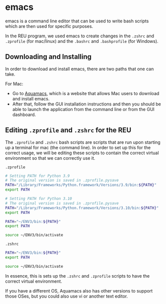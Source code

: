 # emacs

emacs is a command line editor that can be used to write
bash scripts which are then used for specific purposes.

In the REU program, we used emacs to create changes in the `.zshrc` and `.zprofile` (for mac/linux) and the `.bashrc` and `.bashprofile` (for Windows). 

## Downloading and Installing

In order to download and install emacs, there are two paths that one can take. 

For Mac:

* Go to [Aquamacs](https://aquamacs.org/), which is a website that allows Mac users to download and install emacs. 
* After that, follow the GUI installation instructions and then you should be able to launch the application from the command line or from the GUI dashboard. 

## Editing `.zprofile` and `.zshrc` for the REU

The `.zprofile` and `.zshrc` bash scripts are scripts that are run upon starting up a terminal for mac (the command line). In order to set up this for the correct usage, we will be editing these scripts to contain the correct virtual environment so that we can correctly use it. 

`.zprofile`

```bash
# Setting PATH for Python 3.9
# The original version is saved in .zprofile.pysave
PATH="/Library/Frameworks/Python.framework/Versions/3.9/bin:${PATH}"
export PATH

# Setting PATH for Python 3.10
# The original version is saved in .zprofile.pysave
PATH="/Library/Frameworks/Python.framework/Versions/3.10/bin:${PATH}"
export PATH

PATH="~/ENV3/bin:${PATH}"
export PATH

source ~/ENV3/bin/activate
```

`.zshrc`

```bash
PATH="~/ENV3/bin:${PATH}"
export PATH

source ~/ENV3/bin/activate
```

In essence, this is sets up the `.zshrc` and `.zprofile` scripts to have the correct virtual environment. 

If you have a different OS, Aquamacs also has other versions to support those OSes, but you could also use vi or another text editor.